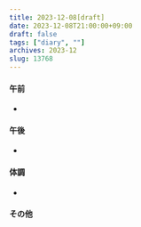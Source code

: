 ```yaml
---
title: 2023-12-08[draft]
date: 2023-12-08T21:00:00+09:00
draft: false
tags: ["diary", ""]
archives: 2023-12
slug: 13768
---
```

#### 午前
- 
#### 午後
- 
#### 体調
- 
#### その他